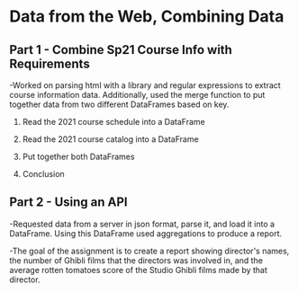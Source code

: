 # Data from the Web, Combining Data


## Part 1 - Combine Sp21 Course Info with Requirements

-Worked on parsing html with a library and regular expressions to extract course information data. Additionally, used the merge function to put together data from two different DataFrames based on key.

1. Read the 2021 course schedule into a DataFrame

2. Read the 2021 course catalog into a DataFrame

3. Put together both DataFrames

4. Conclusion

## Part 2 - Using an API

-Requested data from a server in json format, parse it, and load it into a DataFrame. Using this DataFrame used aggregations to produce a report.

-The goal of the assignment is to create a report showing director's names, the number of Ghibli films that the directors was involved in, and the average rotten tomatoes score of the Studio Ghibli films made by that director.
